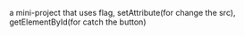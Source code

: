 a mini-project that uses flag, setAttribute(for change the  src), getElementById(for catch the button)
